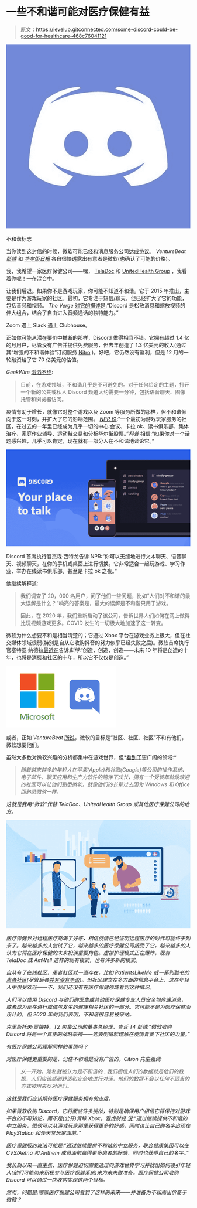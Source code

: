# 一些不和谐可能对医疗保健有益

> 原文：<https://levelup.gitconnected.com/some-discord-could-be-good-for-healthcare-468c76041121>

![](img/07054c1c6f2a1cbd5956e67576865e56.png)

不和谐标志

当你读到这封信的时候，微软可能已经和消息服务公司[达成协议](https://discord.com/)。 *VentureBeat* [*彭博*](https://www.bloomberg.com/news/articles/2021-03-23/microsoft-said-to-be-in-talks-to-buy-discord-for-more-than-10b) 和 [*华尔街日报*](https://www.wsj.com/articles/microsoft-is-in-exclusive-talks-to-acquire-discord-11616715164) 各自很快透露出有意者是微软(也确认了可能的价格)。

我，我希望一家医疗保健公司——嘿， [TelaDoc](https://www.teladoc.com/) 和 [UnitedHealth Group](https://www.unitedhealthgroup.com/) ，我看着你呢！—在混合中。

让我们后退。如果你不是游戏玩家，你可能不知道不和谐。它于 2015 年推出，主要是作为游戏玩家的社区。最初，它专注于短信/聊天，但已经扩大了它的功能，包括音频和视频。 *The Verge* [对它的描述是](https://www.theverge.com/2021/3/26/22352028/microsoft-discord-acquisition-analysis-report):“Discord 是松散消息和缩放视频的伟大组合，结合了自由进入音频通话的独特能力。”

Zoom 遇上 Slack 遇上 Clubhouse。

正如你可能从潜在要价中推断的那样，Discord 做得相当不错。它拥有超过 1.4 亿的月用户，尽管没有广告并提供免费服务，但去年创造了 1.3 亿美元的收入(通过其“增强的不和谐体验”订阅服务 [Nitro](https://discord.com/nitro) )。好吧，它仍然没有盈利，但是 12 月的一轮融资给了它 70 亿美元的估值。

*GeekWire* [滔滔不绝](https://www.geekwire.com/2021/microsoft-want-acquire-discord-reportedly-exploring-10b-plus-sale/):

> 目前，在游戏领域，不和谐几乎是不可避免的。对于任何给定的主题，打开一个新的公共或私人 Discord 频道大约需要一分钟，包括语音聊天、图像托管和浏览器访问。

疫情有助于增长，就像它对整个游戏以及 Zoom 等服务所做的那样，但不和谐倾向于这一时刻，并扩大了它的影响范围。 [*NPR* 说](https://www.npr.org/2021/04/01/983159051/why-does-discord-not-use-ads-and-why-is-microsoft-interested-we-asked-discords-c):“一个最初为游戏玩家服务的社区，在过去的一年里已经成为几乎一切的中心:会议、卡拉 ok、读书俱乐部、集体治疗、家庭作业辅导、运动鞋交易和分析华尔街股票。”*科普* [相信](https://www.popsci.com/story/technology/introduction-discord-chat/):“如果你对一个话题感兴趣，几乎可以肯定，现在就有一部分人在不和谐地谈论它。”

![](img/8aab7582274c90fd3299ef283296f1de.png)

Discord 首席执行官杰森·西特龙告诉 NPR:“你可以无缝地进行文本聊天、语音聊天、视频聊天，在你的手机或桌面上进行切换。它非常适合一起玩游戏、学习作业、举办在线读书俱乐部，甚至是卡拉 ok 之夜。”

他继续解释道:

> 我们调查了 20，000 名用户，问了他们一些问题，比如“人们对不和谐的最大误解是什么？”响亮的答案是，最大的误解是不和谐只用于游戏。
> 
> 因此，在 2020 年，我们重新启动了该公司，告诉世界人们如何在网上做得比玩视频游戏更多。COVID 发生的一切极大地加速了这一转变。

微软为什么想要不和是相当清楚的；它通过 Xbox 平台在游戏业务上很大，但在社交媒体领域很弱(特别是自从它收购抖音的努力似乎已经失败之后)。微软首席执行官塞特亚·纳德拉[最近在](https://www.bloomberg.com/news/articles/2021-03-24/microsoft-ceo-hunts-anew-for-creator-hub-in-discord-after-tiktok-bid-fails)告诉*彭博*:“创造，创造，创造——未来 10 年将是创造的十年，也将是消费和社区的十年，所以它不仅仅是创造。”

![](img/2b31db1ec76772f7be96decb1bc4963b.png)

或者，正如 *VentureBeat* [所说](https://www.theverge.com/2021/3/26/22352028/microsoft-discord-acquisition-analysis-report)，微软的目标是“社区、社区、社区”不和有他们，微软想要他们。

虽然大多数对微软兴趣的分析都集中在游戏世界，但*[看到了](https://www.bloomberg.com/news/articles/2021-03-24/microsoft-ceo-hunts-anew-for-creator-hub-in-discord-after-tiktok-bid-fails)更广阔的领域:*

> *随着越来越多的年轻人在苹果(Apple)和谷歌(Google)等公司的操作系统、电子邮件、聊天应用和生产力软件的陪伴下成长，拥有一个受该年龄段欢迎的社区可以让他们熟悉微软，就像他们的长辈过去因为 Windows 和 Office 而熟悉微软一样。*

*这就是我用“微软”代替 TelaDoc、UnitedHealth Group 或其他医疗保健公司的地方。*

*![](img/aef1771333afc103543a7e843c0b9a7c.png)*

*医疗保健界对远程医疗充满了好感，相信疫情已经证明远程医疗的时代可能终于到来了。越来越多的人尝试了它，越来越多的医疗保健公司接受了它，越来越多的人认为它将在医疗保健的未来扮演重要角色。虚拟护理模式正在爆炸，既有 TelaDoc 或 AmWell 这样的现有模式，也有许多新的模式。*

*自从有了在线社区，患者社区就一直存在，比如 [PatientsLikeMe](https://www.patientslikeme.com/) 或一系列[脸书的患者社区](https://www.facebook.com/search/top?q=patient%20community)(尽管后者[并非没有争议](https://www.bbc.com/news/technology-47308655))。但社区建立在多方面的信息平台上，这在年轻人中很受欢迎——不，我们还没有在医疗保健领域看到这种情况。*

*人们可以使用 Discord 与他们的医生或其他医疗保健专业人员安全地传递消息，或者成为正在进行或偶尔发生的健康相关社区的一部分。它可能不是为医疗保健而设计的，但 2020 年向我们表明，不和谐很容易被采纳。*

*克里斯托夫·贾梅特，T2 聚集公司的董事总经理，告诉 T4 彭博:“微软收购 Discord 将是一个真正的战略举措——这表明微软理解在疫情背景下社区的力量。”*

*有医疗保健公司理解同样的事情吗？*

*对医疗保健更重要的是，记住不和谐是没有广告的，Citron 先生强调:*

> *从一开始，隐私就被认为是不和谐的…我们相信人们的数据就是他们的数据，人们应该感到舒适和安全地进行对话，他们的数据不会以任何不适当的方式被用来反对他们。*

*这就是我们应该期待医疗保健服务拥有的态度。*

*如果微软收购 Discord，它将面临许多挑战，特别是确保用户相信它将保持对游戏平台的不可知论，而不是(公开)青睐 Xbox。*雅虎财经* [说](https://finance.yahoo.com/news/microsoft-could-finally-be-the-king-of-gaming-if-it-spends-10-billion-on-discord-195915936.html):“通过继续提供不和谐的中立服务，微软可以从游戏玩家那里获得更多的好感，同时也让自己的名字出现在 PlayStation 和任天堂玩家面前。”*

*医疗保健版的说法可能是:“通过继续提供不和谐的中立服务，联合健康集团可以在 CVS/Aetna 和 Anthem 成员面前赢得更多患者的好感，同时也获得自己的名字。”*

*我长期以来一直主张，医疗保健迫切需要通过向游戏世界学习并找出如何吸引年轻人(他们可能尚未积极参与医疗保健系统)来为未来做准备。医疗保健公司收购 Discord 可以通过一次收购实现这两个目标。*

*然而，问题是:哪家医疗保健公司看到了这样的未来——并准备为不和而出价高于微软？*